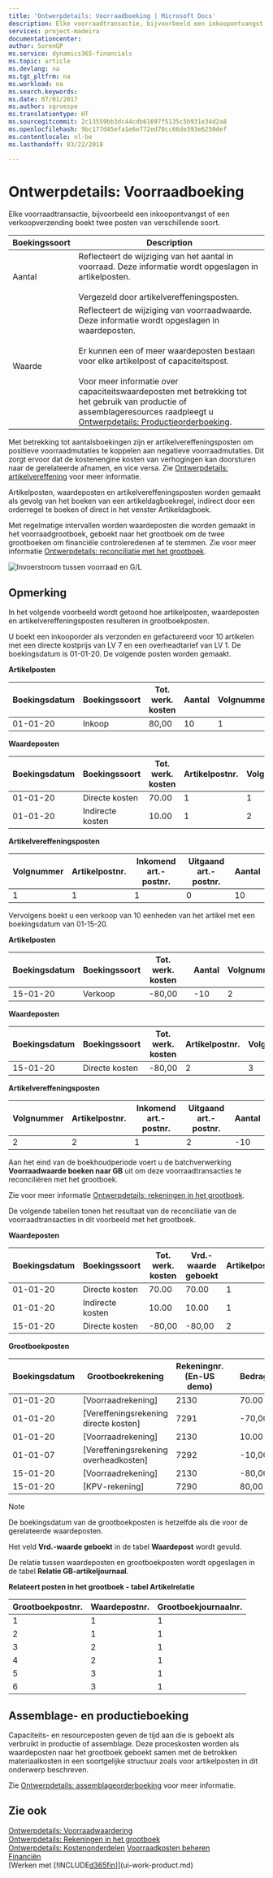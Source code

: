 ```yaml
---
title: 'Ontwerpdetails: Voorraadboeking | Microsoft Docs'
description: Elke voorraadtransactie, bijvoorbeeld een inkoopontvangst of een verkoopverzending boekt twee posten van verschillende soort.
services: project-madeira
documentationcenter: 
author: SorenGP
ms.service: dynamics365-financials
ms.topic: article
ms.devlang: na
ms.tgt_pltfrm: na
ms.workload: na
ms.search.keywords: 
ms.date: 07/01/2017
ms.author: sgroespe
ms.translationtype: HT
ms.sourcegitcommit: 2c13559bb3dc44cdb61697f5135c5b931e34d2a8
ms.openlocfilehash: 9bc177d45efa1e6e772ed70cc66de393e6250def
ms.contentlocale: nl-be
ms.lasthandoff: 03/22/2018

---
```

# <a name="design-details-inventory-posting"></a>Ontwerpdetails: Voorraadboeking
Elke voorraadtransactie, bijvoorbeeld een inkoopontvangst of een verkoopverzending boekt twee posten van verschillende soort.  

|Boekingssoort|Description|  
|----------------|---------------------------------------|  
|Aantal|Reflecteert de wijziging van het aantal in voorraad. Deze informatie wordt opgeslagen in artikelposten.<br /><br /> Vergezeld door artikelvereffeningsposten.|  
|Waarde|Reflecteert de wijziging van voorraadwaarde. Deze informatie wordt opgeslagen in waardeposten.<br /><br /> Er kunnen een of meer waardeposten bestaan voor elke artikelpost of capaciteitspost.<br /><br /> Voor meer informatie over capaciteitswaardeposten met betrekking tot het gebruik van productie of assemblageresources raadpleegt u [Ontwerpdetails: Productieorderboeking](design-details-production-order-posting.md).|  

 Met betrekking tot aantalsboekingen zijn er artikelvereffeningsposten om positieve voorraadmutaties te koppelen aan negatieve voorraadmutaties. Dit zorgt ervoor dat de kostenengine kosten van verhogingen kan doorsturen naar de gerelateerde afnamen, en vice versa. Zie [Ontwerpdetails: artikelvereffening](design-details-item-application.md) voor meer informatie.  

 Artikelposten, waardeposten en artikelvereffeningsposten worden gemaakt als gevolg van het boeken van een artikeldagboekregel, indirect door een orderregel te boeken of direct in het venster Artikeldagboek.  

 Met regelmatige intervallen worden waardeposten die worden gemaakt in het voorraadgrootboek, geboekt naar het grootboek om de twee grootboeken om financiële controleredenen af te stemmen. Zie voor meer informatie [Ontwerpdetails: reconciliatie met het grootboek](design-details-reconciliation-with-the-general-ledger.md).  

 ![Invoerstroom tussen voorraad en G&#47;L](media/design_details_inventory_costing_1_entry_flow.png "design_details_inventory_costing_1_entry_flow")  

## <a name="example"></a>Opmerking  
 In het volgende voorbeeld wordt getoond hoe artikelposten, waardeposten en artikelvereffeningsposten resulteren in grootboekposten.  

 U boekt een inkooporder als verzonden en gefactureerd voor 10 artikelen met een directe kostprijs van LV 7 en een overheadtarief van LV 1. De boekingsdatum is 01-01-20. De volgende posten worden gemaakt.  

 **Artikelposten**  

|Boekingsdatum|Boekingssoort|Tot. werk. kosten|Aantal|Volgnummer|  
|------------------|----------------|----------------------------|--------------|---------------|  
|01-01-20|Inkoop|80,00|10|1|  

 **Waardeposten**  

|Boekingsdatum|Boekingssoort|Tot. werk. kosten|Artikelpostnr.|Volgnummer|  
|------------------|----------------|----------------------------|---------------------------|---------------|  
|01-01-20|Directe kosten|70.00|1|1|  
|01-01-20|Indirecte kosten|10.00|1|2|  

 **Artikelvereffeningsposten**  

|Volgnummer|Artikelpostnr.|Inkomend art.-postnr.|Uitgaand art.-postnr.|Aantal|  
|---------------|---------------------------|----------------------------|-----------------------------|--------------|  
|1|1|1|0|10|  

 Vervolgens boekt u een verkoop van 10 eenheden van het artikel met een boekingsdatum van 01-15-20.  

 **Artikelposten**  

|Boekingsdatum|Boekingssoort|Tot. werk. kosten||Aantal|Volgnummer|  
|------------------|----------------|----------------------------|-|--------------|---------------|  
|15-01-20|Verkoop|-80,00||-10|2|  

 **Waardeposten**  

|Boekingsdatum|Boekingssoort|Tot. werk. kosten|Artikelpostnr.|Volgnummer|  
|------------------|----------------|----------------------------|---------------------------|---------------|  
|15-01-20|Directe kosten|-80,00|2|3|  

 **Artikelvereffeningsposten**  

|Volgnummer|Artikelpostnr.|Inkomend art.-postnr.|Uitgaand art.-postnr.|Aantal|  
|---------------|---------------------------|----------------------------|-----------------------------|--------------|  
|2|2|1|2|-10|  

 Aan het eind van de boekhoudperiode voert u de batchverwerking **Voorraadwaarde boeken naar GB** uit om deze voorraadtransacties te reconciliëren met het grootboek.  

 Zie voor meer informatie [Ontwerpdetails: rekeningen in het grootboek](design-details-accounts-in-the-general-ledger.md).  

 De volgende tabellen tonen het resultaat van de reconciliatie van de voorraadtransacties in dit voorbeeld met het grootboek.  

 **Waardeposten**  

|Boekingsdatum|Boekingssoort|Tot. werk. kosten|Vrd.-waarde geboekt|Artikelpostnr.|Volgnummer|  
|------------------|----------------|----------------------------|-------------------------|---------------------------|---------------|  
|01-01-20|Directe kosten|70.00|70.00|1|1|  
|01-01-20|Indirecte kosten|10.00|10.00|1|2|  
|15-01-20|Directe kosten|-80,00|-80,00|2|3|  

 **Grootboekposten**  

|Boekingsdatum|Grootboekrekening|Rekeningnr. (En-US demo)||Bedrag|Volgnummer|  
|------------------|------------------|---------------------------------|-|------------|---------------|  
|01-01-20|[Voorraadrekening]|2130||70.00|1|  
|01-01-20|[Vereffeningsrekening directe kosten]|7291||-70,00|2|  
|01-01-20|[Voorraadrekening]|2130||10.00|3|  
|01-01-07|[Vereffeningsrekening overheadkosten]|7292||-10,00|4|  
|15-01-20|[Voorraadrekening]|2130||-80,00|5|  
|15-01-20|[KPV-rekening]|7290||80,00|6|  

> [!NOTE]  
>  De boekingsdatum van de grootboekposten is hetzelfde als die voor de gerelateerde waardeposten.  
>   
>  Het veld **Vrd.-waarde geboekt** in de tabel **Waardepost** wordt gevuld.  

 De relatie tussen waardeposten en grootboekposten wordt opgeslagen in de tabel **Relatie GB-artikeljournaal**.  

 **Relateert posten in het grootboek - tabel Artikelrelatie**  

|Grootboekpostnr.|Waardepostnr.|Grootboekjournaalnr.|  
|--------------------|---------------------|-----------------------|  
|1|1|1|  
|2|1|1|  
|3|2|1|  
|4|2|1|  
|5|3|1|  
|6|3|1|  

## <a name="assembly-and-production-posting"></a>Assemblage- en productieboeking  
Capaciteits- en resourceposten geven de tijd aan die is geboekt als verbruikt in productie of assemblage. Deze proceskosten worden als waardeposten naar het grootboek geboekt samen met de betrokken materiaalkosten in een soortgelijke structuur zoals voor artikelposten in dit onderwerp beschreven.  

Zie [Ontwerpdetails: assemblageorderboeking](design-details-assembly-order-posting.md) voor meer informatie.  

## <a name="see-also"></a>Zie ook  
 [Ontwerpdetails: Voorraadwaardering](design-details-inventory-costing.md)   
 [Ontwerpdetails: Rekeningen in het grootboek](design-details-accounts-in-the-general-ledger.md)   
 [Ontwerpdetails: Kostenonderdelen](design-details-cost-components.md) [Voorraadkosten beheren](finance-manage-inventory-costs.md)  
 [Financiën](finance.md)  
 [Werken met [!INCLUDE[d365fin](includes/d365fin_md.md)]](ui-work-product.md)


